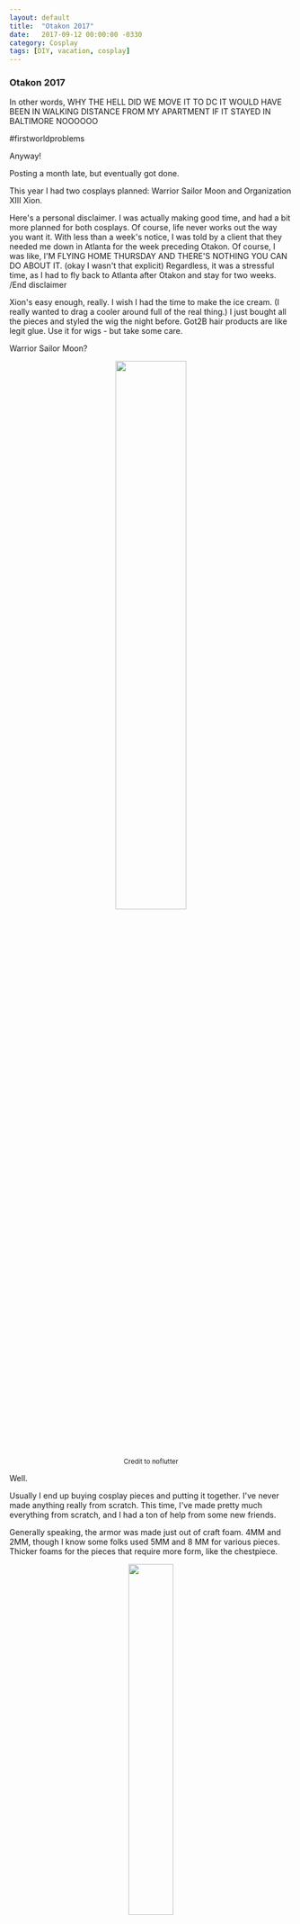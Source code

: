 ```yaml
---
layout: default
title:  "Otakon 2017"
date:   2017-09-12 00:00:00 -0330
category: Cosplay
tags: [DIY, vacation, cosplay]
---
```


<h3>Otakon 2017</h3>

In other words, WHY THE HELL DID WE MOVE IT TO DC 
IT WOULD HAVE BEEN IN WALKING DISTANCE FROM MY APARTMENT IF IT STAYED IN BALTIMORE
NOOOOOO

#firstworldproblems

Anyway!

Posting a month late, but eventually got done. 

This year I had two cosplays planned: Warrior Sailor Moon and Organization XIII Xion.

Here's a personal disclaimer. I was actually making good time, and had a bit more planned for both cosplays. Of course, life never works out the way you want it. With less than a week's notice, I was told by a client that they needed me down in Atlanta for the week preceding Otakon. Of course, I was like, I'M FLYING HOME THURSDAY AND THERE'S NOTHING YOU CAN DO ABOUT IT. (okay I wasn't that explicit) Regardless, it was a stressful time, as I had to fly back to Atlanta after Otakon and stay for two weeks. /End disclaimer

Xion's easy enough, really. I wish I had the time to make the ice cream. (I really wanted to drag a cooler around full of the real thing.) I just bought all the pieces and styled the wig the night before. Got2B hair products are like legit glue. Use it for wigs - but take some care.

Warrior Sailor Moon? 

<center><img src="http://pre10.deviantart.net/aa39/th/pre/i/2016/130/f/c/sailor_moon_warrior_princess_by_noflutter-da223zk.jpg" width="50%"></center>
<center><small>Credit to noflutter</small></center>

Well. 

Usually I end up buying cosplay pieces and putting it together. I've never made anything really from scratch. This time, I've made pretty much everything from scratch, and I had a ton of help from some new friends.

Generally speaking, the armor was made just out of craft foam. 4MM and 2MM, though I know some folks used 5MM and 8 MM for various pieces. Thicker foams for the pieces that require more form, like the chestpiece. 

<center><img src="https://github.com/katiec089/katiec089.github.io/blob/master/images/2017-07-27-Otakon/1_initskirt.JPG?raw=true" width="40%"></center>
<center><small>Pleats of the skirt. 2MM foam and vinyl.</small></center>

Blueprinting was just wrapping the body part in question with saran wrap and covering it with masking tape so that you could draw the shape of the piece. Cut it out and use it as a pattern on foam. For detailing, do the same thing but on the piece itself. 

<center><img src="https://github.com/katiec089/katiec089.github.io/blob/master/images/2017-07-27-Otakon/5_pieces.jpg?raw=true" width="40%"></center>
<center><small>Neckpiece and those hair wings. After cutting out the neckpiece, I wrapped it with saran wrap and masking tape and drew on the border detailing that I wanted. Cut that out and use as a pattern.</small></center>

Same dealio with the chest piece! Though it was a little harder for me so I ended up freehanding a lot of it... Therefore, there are a lot of gaps and ugliness in the chestpiece. Oh well. It looks perfectly fine from afar! 

<center><img src="https://github.com/katiec089/katiec089.github.io/blob/master/images/2017-07-27-Otakon/10_chestpiece.JPG?raw=true" width="40%"></center>
<center><small>Chestpiece, held down by half-completed skirt pleates. </small></center>

With these foam pieces, after the detailing is done and glued on (with cement glue or the like), we sprayed layers of plastidip on it as kind of a primer. After that, we could acrylic paint it all and then use mod podge as a sealant and gloss. 

I don't know how to use a sewing machine well, and so Olivia and Clarisse helped with making boot covers and gloves for a few of us. That is definitely a goal of mine, to get a sewing machine and learn how to use it well. Definitely a project once I get a desk, haha. 

<center><img src="https://github.com/katiec089/katiec089.github.io/blob/master/images/2017-07-27-Otakon/9_swordgloves.jpg?raw=true" width="40%"></center>
<center><small>Gloves and sword. No gauntlet yet.</small></center>

I was lucky and Sailor Moon just so happened to have a pretty easy sword to deal with. I got a cheapo foam sword from Jo-Anns and just painted the hilt gold, then glued on the foam ball and moon.

Underneath the chestpiece is a corset. The detailing on that is just 2MM foam with thin fabric on it. Thanks to Olivia, it turned out wonderful. 

<center><img src="https://github.com/katiec089/katiec089.github.io/blob/master/images/2017-07-27-Otakon/11_corset.jpg?raw=true" width="40%"></center>
<center><small>Corset.</small></center>

The skirt ended up looking really good! I was really happy with it. 

<center><img src="https://github.com/katiec089/katiec089.github.io/blob/master/images/2017-07-27-Otakon/14_skirtdone.jpg?raw=true" width="40%"></center>
<center><small>Skirt.</small></center>

The biggest qualm I had was the wig. Not too big of a deal, I just hadn't ever dealt with a long wig before, let alone something as long as Sailor Moon's hair... 

Arda Wigs has a great tutorial <a href="https://www.arda-wigs.com/blogs/tutorials/how-to-style-a-sailor-moon-wig-by-antiquitydreams" target="_blank">here</a> that we followed for Sailor Moon and Sailor Cosmos wigs. That was one late night staying up and getting the balls done, but it turned out alright. I'm satisfied. Again, from afar it looks alright! 

<center><img src="https://github.com/katiec089/katiec089.github.io/blob/master/images/2017-07-27-Otakon/16_wig.jpg?raw=true" width="40%"></center>
<center><small>Completed wig. (Yes, I use the SNOW app.)</small></center>

I then jetted off to Atlanta for work. 
I of course jetted back to Baltimore Thursday afternoon to get home, get my shit, and get on a train to DC. On my uber from BWI to home, I passed by the Baltimore Convention Center. And got a face full of Brony-con. Oh well.

Of course, I never did a cos-test and tried everything on before going to DC. No time. So. Hope and pray time that everything works. 

Friday was Xion. Willis did Roxas. Glad the cosplay itself was simple. Last minute wig fixing, with Got2B. That shit is like super glue. 

<center><img src="https://github.com/katiec089/katiec089.github.io/blob/master/images/2017-07-27-Otakon/snaporg13.jpg?raw=true" width="40%"></center>

<center><img src="https://github.com/katiec089/katiec089.github.io/blob/master/images/2017-07-27-Otakon/finalorg13.JPG?raw=true" width="40%"></center>
<center><small>No editing, since that's not my thing.</small></center>

My Sailor Moon shots were pretty snazzy! We had group shots and <a href="https://www.facebook.com/pg/chocoboxstudios/photos/?tab=album&album_id=1409357715849403" target="_blank">individual</a> shots.

<center><img src="https://github.com/katiec089/katiec089.github.io/blob/master/images/2017-07-27-Otakon/smedit.jpg?raw=true" width="40%"></center>
<center><small>Photo by tatsuuaju photography; Edits by ella_mae_cosplay</small></center>

Super happy with how everything turned out. Here's to next year!

















